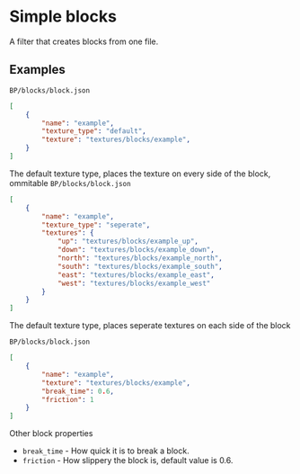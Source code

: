 # Simple blocks
A filter that creates blocks from one file.
## Examples

`BP/blocks/block.json`
```json
[
    {
        "name": "example",
        "texture_type": "default",
        "texture": "textures/blocks/example",
    }
]
```
The default texture type, places the texture on every side of the block, ommitable
`BP/blocks/block.json`
```json
[
    {
        "name": "example",
        "texture_type": "seperate",
        "textures": {
            "up": "textures/blocks/example_up",
            "down": "textures/blocks/example_down",
            "north": "textures/blocks/example_north",
            "south": "textures/blocks/example_south",
            "east": "textures/blocks/example_east",
            "west": "textures/blocks/example_west"
        }
    }
]
```
The default texture type, places seperate textures on each side of the block

`BP/blocks/block.json`
```json
[
    {
        "name": "example",
        "texture": "textures/blocks/example",
        "break_time": 0.6,
        "friction": 1
    }
]
```

Other block properties
- `break_time` - How quick it is to break a block.
- `friction` - How slippery the block is, default value is 0.6.